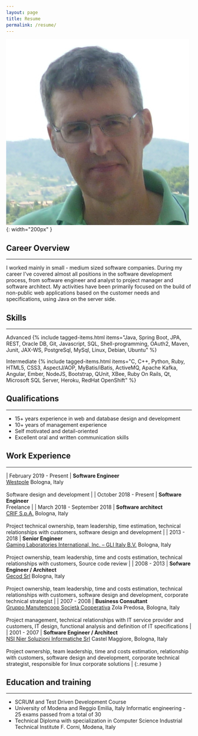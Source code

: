 ```yaml
---
layout: page
title: Resume
permalink: /resume/
---
```

![Sergio Moretti](/assets/me.jpg 'Sergio Moretti'){: width="200px" }

## Career Overview
---
I worked mainly in small - medium sized software companies. During my career I’ve covered almost all positions in the software development process, from software engineer and analyst to project manager and software architect. 
My activities have been primarily focused on the build of non-public web applications based on the customer needs and specifications, using Java on the server side.


## Skills
---
Advanced
{% include tagged-items.html items="Java, Spring Boot, JPA, REST, Oracle DB, Git, Javascript, SQL, Shell-programming, OAuth2, Maven, Junit, JAX-WS, PostgreSql, MySql, Linux, Debian, Ubuntu" %}

Intermediate
{% include tagged-items.html items="C, C++, Python, Ruby, HTML5, CSS3, AspectJ/AOP, MyBatis/iBatis, ActiveMQ, Apache Kafka, Angular, Ember, NodeJS, Bootstrap, QUnit, XBee, Ruby On Rails, Qt, Microsoft SQL Server, Heroku, RedHat OpenShift" %}


## Qualifications
---
* 15+ years experience in web and database design and development
* 10+ years of management experience
* Self motivated and detail-oriented
* Excellent oral and written communication skills


## Work Experience
---

| February 2019 - Present | **Software Engineer** <br /> [Westpole](https://westpole.it) Bologna, Italy <br /> <br /> Software design and development |
| October 2018 - Present | **Software Engineer** <br /> Freelance |
| March 2018 - September 2018 | **Software architect** <br /> [CRIF S.p.A.](https://www.crif.com/) Bologna, Italy <br /> <br /> Project technical ownership, team leadership, time estimation, technical relationships with customers, software design and development |
| 2013 - 2018 | **Senior Engineer** <br /> [Gaming Laboratories International, Inc. – GLI Italy B.V.](https://www.gaminglabs.com/) Bologna, Italy <br /> <br /> Project ownership, team leadership, time and costs estimation, technical relationships with customers, Source code review |
| 2008 - 2013 | **Sofware Engineer / Architect** <br /> [Gecod Srl](http://www.kettydo.com/) Bologna, Italy <br /> <br /> Project ownership, team leadership, time and costs estimation, technical relationships with customers, software design and development, corporate technical strategist |
| 2007 - 2008 | **Business Consultant** <br /> [Gruppo Manutencoop Società Cooperativa](https://www.rekeep.com/) Zola Predosa, Bologna, Italy <br /> <br /> Project management, technical relationships with IT service provider and customers, IT design, functional analysis and definition of IT specifications |
| 2001 - 2007 | **Software Engineer / Architect** <br /> [NSI Nier Soluzioni Informatiche Srl](https://nsi.it/) Castel Maggiore, Bologna, Italy <br /> <br /> Project ownership, team leadership, time and costs estimation, relationship with customers, software design and development, corporate technical strategist, responsible for linux corporate solutions |
{:.resume }

##  Education and training
---
* SCRUM and Test Driven Development Course
* University of Modena and Reggio Emilia, Italy
Informatic engineering - 25 exams passed from a total of 30
* Technical Diploma with specialization in Computer Science
Industrial Technical Institute F. Corni, Modena, Italy
